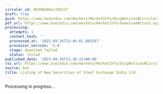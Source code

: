 ```yaml
---
circular_id: d6d98e8bec7d6227
draft: true
guid: https://www.bseindia.com/markets/MarketInfo/DispNoticesNCirculars.aspx?Noticeid={86A0D8A1-B881-4DB4-98E4-AA2BFFB78565}&noticeno=20250926-30&dt=09/26/2025&icount=30&totcount=50&flag=0
pdf_url: https://www.bseindia.com/markets/MarketInfo/DownloadAttach.aspx?id=20250926-30&attachedId=
processing:
  attempts: 1
  content_hash: ''
  processed_at: '2025-09-26T12:46:01.883267'
  processor_version: '2.0'
  stage: download_failed
  status: failed
published_date: '2025-09-26T11:38:21+00:00'
rss_url: https://www.bseindia.com/markets/MarketInfo/DispNoticesNCirculars.aspx?Noticeid={86A0D8A1-B881-4DB4-98E4-AA2BFFB78565}&noticeno=20250926-30&dt=09/26/2025&icount=30&totcount=50&flag=0
source: bse
title: Listing of New Securities of Steel Exchange India Ltd.
---
```


Processing in progress...